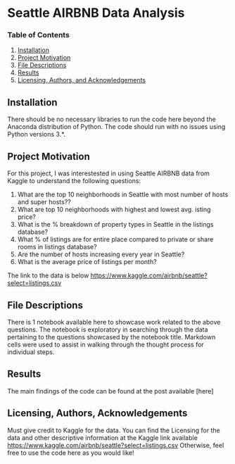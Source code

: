﻿# Seattle AIRBNB Data Analysis

### Table of Contents

1. [Installation](#installation)
2. [Project Motivation](#motivation)
3. [File Descriptions](#files)
4. [Results](#results)
5. [Licensing, Authors, and Acknowledgements](#licensing)

## Installation <a name="installation"></a>

There should be no necessary libraries to run the code here beyond the Anaconda distribution of Python.  The code should run with no issues using Python versions 3.*.

## Project Motivation<a name="motivation"></a>

For this project, I was interestested in using Seattle AIRBNB data from Kaggle to understand the following questions:

1. What are the top 10 neighborhoods in Seattle with most number of hosts and super hosts??
2. What are top 10 neighborhoods with highest and lowest avg. isting price?
3. What is the % breakdown of property types in Seattle in the listings database?
4. What % of listings are for entire place compared to private or share rooms in listings database?
5. Are the number of hosts increasing every year in Seattle?
6. What is the average price of listings per month?

The link to the data is below
https://www.kaggle.com/airbnb/seattle?select=listings.csv

## File Descriptions <a name="files"></a>

There is 1 notebook available here to showcase work related to the above questions.  The notebook is exploratory in searching through the data pertaining to the questions showcased by the notebook title.  Markdown cells were used to assist in walking through the thought process for individual steps.  

## Results<a name="results"></a>

The main findings of the code can be found at the post available [here]

## Licensing, Authors, Acknowledgements<a name="licensing"></a>

Must give credit to Kaggle for the data.  You can find the Licensing for the data and other descriptive information at the Kaggle link available https://www.kaggle.com/airbnb/seattle?select=listings.csv
Otherwise, feel free to use the code here as you would like! 

